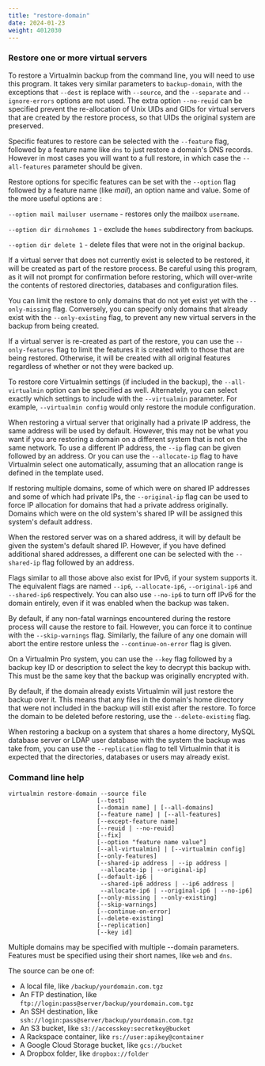 ```yaml
---
title: "restore-domain"
date: 2024-01-23
weight: 4012030
---
```


### Restore one or more virtual servers

 To restore a Virtualmin backup from the command line, you will need to use this program. It takes very similar parameters to `backup-domain`, with the exceptions that `--dest` is replace with `--source`, and the `--separate` and `--ignore-errors` options are not used. The extra option `--no-reuid` can be specified prevent the re-allocation of Unix UIDs and GIDs for virtual servers that are created by the restore process, so that UIDs the original system are preserved.

 Specific features to restore can be selected with the `--feature` flag, followed by a feature name like `dns` to just restore a domain's DNS records. However in most cases you will want to a full restore, in which case the `--all-features` parameter should be given.

 Restore options for specific features can be set with the `--option` flag followed by a feature name (like *mail*), an option name and value. Some of the more useful options are :

 `--option mail mailuser username` - restores only the mailbox `username`.

 `--option dir dirnohomes 1` - exclude the `homes` subdirectory from backups.

 `--option dir delete 1` - delete files that were not in the original backup.

 If a virtual server that does not currently exist is selected to be restored, it will be created as part of the restore process. Be careful using this program, as it will not prompt for confirmation before restoring, which will over-write the contents of restored directories, databases and configuration files.

 You can limit the restore to only domains that do not yet exist yet with the `--only-missing` flag. Conversely, you can specify only domains that already exist with the `--only-existing` flag, to prevent any new virtual servers in the backup from being created.

 If a virtual server is re-created as part of the restore, you can use the `--only-features` flag to limit the features it is created with to those that are being restored. Otherwise, it will be created with all original features regardless of whether or not they were backed up.

 To restore core Virtualmin settings (if included in the backup), the `--all-virtualmin` option can be specified as well. Alternately, you can select exactly which settings to include with the `--virtualmin` parameter. For example, `--virtualmin config` would only restore the module configuration.

 When restoring a virtual server that originally had a private IP address, the same address will be used by default. However, this may not be what you want if you are restoring a domain on a different system that is not on the same network. To use a different IP address, the `--ip` flag can be given followed by an address. Or you can use the `--allocate-ip` flag to have Virtualmin select one automatically, assuming that an allocation range is defined in the template used.

 If restoring multiple domains, some of which were on shared IP addresses and some of which had private IPs, the `--original-ip` flag can be used to force IP allocation for domains that had a private address originally. Domains which were on the old system's shared IP will be assigned this system's default address.

 When the restored server was on a shared address, it will by default be given the system's default shared IP. However, if you have defined additional shared addresses, a different one can be selected with the `--shared-ip` flag followed by an address.

 Flags similar to all those above also exist for IPv6, if your system supports it. The equivalent flags are named `--ip6`, `--allocate-ip6`, `--original-ip6` and `--shared-ip6` respectively. You can also use `--no-ip6` to turn off IPv6 for the domain entirely, even if it was enabled when the backup was taken.

 By default, if any non-fatal warnings encountered during the restore process will cause the restore to fail. However, you can force it to continue with the `--skip-warnings` flag. Similarly, the failure of any one domain will abort the entire restore unless the `--continue-on-error` flag is given.

 On a Virtualmin Pro system, you can use the `--key` flag followed by a backup key ID or description to select the key to decrypt this backup with. This must be the same key that the backup was originally encrypted with.

 By default, if the domain already exists Virtualmin will just restore the backup over it. This means that any files in the domain's home directory that were not included in the backup will still exist after the restore. To force the domain to be deleted before restoring, use the `--delete-existing` flag.

 When restoring a backup on a system that shares a home directory, MySQL database server or LDAP user database with the system the backup was take from, you can use the `--replication` flag to tell Virtualmin that it is expected that the directories, databases or users may already exist.

 
### Command line help

```text
virtualmin restore-domain --source file
                         [--test]
                         [--domain name] | [--all-domains]
                         [--feature name] | [--all-features]
                         [--except-feature name]
                         [--reuid | --no-reuid]
                         [--fix]
                         [--option "feature name value"]
                         [--all-virtualmin] | [--virtualmin config]
                         [--only-features]
                         [--shared-ip address | --ip address |
                          --allocate-ip | --original-ip]
                         [--default-ip6 |
                          --shared-ip6 address | --ip6 address |
                          --allocate-ip6 | --original-ip6 | --no-ip6]
                         [--only-missing | --only-existing]
                         [--skip-warnings]
                         [--continue-on-error]
                         [--delete-existing]
                         [--replication]
                         [--key id]
```

Multiple domains may be specified with multiple --domain parameters. Features must be specified using their short names, like `web` and `dns`.

The source can be one of:
 - A local file, like `/backup/yourdomain.com.tgz`
 - An FTP destination, like `ftp://login:pass@server/backup/yourdomain.com.tgz`
 - An SSH destination, like `ssh://login:pass@server/backup/yourdomain.com.tgz`
 - An S3 bucket, like `s3://accesskey:secretkey@bucket`
 - A Rackspace container, like `rs://user:apikey@container`
 - A Google Cloud Storage bucket, like `gcs://bucket`
 - A Dropbox folder, like `dropbox://folder`
